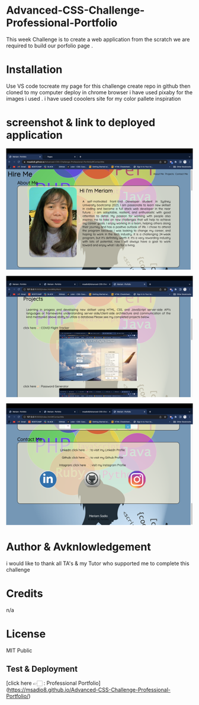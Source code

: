 # Advanced-CSS-Challenge-Professional-Portfolio

This week Challenge is to create a web application from the scratch
we are required to build our porfolio page .

# Installation

Use VS code tocreate my page for this challenge create repo in github then cloned to my computer deploy in chrome browser
i have used pixaby for the images i used .
i have used cooolers site for my color pallete inspiration

# screenshot & link to deployed application

![Alt text](assets/images/portfolio.png)

![Alt text](assets/images/image124.png)

![Alt text](assets/images/image8975.png)

# Author & Avknlowledgement

i would like to thank all TA's & my Tutor who supported me to complete this challenge

# Credits

n/a

# License

MIT Public

## Test & Deployment

[click here 👉🏻 : Professional Portfolio] (https://msadio8.github.io/Advanced-CSS-Challenge-Professional-Portfolio/)
